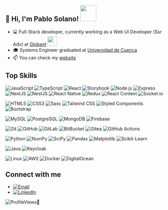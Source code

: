 <h2>👋 Hi, I'm Pablo Solano! <img src="https://media.giphy.com/media/OPzUY4cBAk5W9GOKrj/giphy.gif" width="50"> </h2>


- 💻 Full-Stack developer, currently working as a Web UI Developer (Ssr Adv) at <a href="https://www.globant.com/">Globant</a> <img src="https://media.giphy.com/media/cIn5fTcjnKhStIeAef/giphy.gif" width="30">
- 🎓 Systems Engineer graduated at <a href="https://www.ucuenca.edu.ec/">Universidad de Cuenca</a>
- 📫 You can check my [website](https://pablosolanoc.github.io/)


<h2>Top Skills</h2>

![JavaScript](https://img.shields.io/badge/JavaScript-F7DF1E?style=flat-square&logo=javascript&logoColor=black)
![TypeScript](https://img.shields.io/badge/TypeScript-3178C6?style=flat-square&logo=typescript&logoColor=white)
![React](https://img.shields.io/badge/React-61DAFB?style=flat-square&logo=react&logoColor=black)
![Storybook](https://img.shields.io/badge/Storybook-FF4785?style=flat-square&logo=storybook&logoColor=white)
![Node.js](https://img.shields.io/badge/Node.js-339933?style=flat-square&logo=nodedotjs&logoColor=white)
![Express](https://img.shields.io/badge/Express-000000?style=flat-square&logo=express&logoColor=white)
![NextJS](https://img.shields.io/badge/NextJS-000000?style=flat-square&logo=nextdotjs&logoColor=white)
![NestJS](https://img.shields.io/badge/NestJS-E0234E?style=flat-square&logo=nestjs&logoColor=white)
![React Native](https://img.shields.io/badge/React%20Native-61DAFB?style=flat-square&logo=react&logoColor=black)
![Redux](https://img.shields.io/badge/Redux-764ABC?style=flat-square&logo=redux&logoColor=white)
![React Context](https://img.shields.io/badge/React%20Context-61DAFB?style=flat-square&logo=react&logoColor=black)
![Socket.io](https://img.shields.io/badge/Socket.io-010101?style=flat-square&logo=socketdotio&logoColor=white)

![HTML5](https://img.shields.io/badge/HTML5-E34F26?style=flat-square&logo=html5&logoColor=white)
![CSS3](https://img.shields.io/badge/CSS3-1572B6?style=flat-square&logo=css3&logoColor=white)
![Sass](https://img.shields.io/badge/Sass-CC6699?style=flat-square&logo=sass&logoColor=white)
![Tailwind CSS](https://img.shields.io/badge/Tailwind%20CSS-38B2AC?style=flat-square&logo=tailwind-css&logoColor=white)
![Styled Components](https://img.shields.io/badge/Styled--Components-DB7093?style=flat-square&logo=styled-components&logoColor=white)
![Bootstrap](https://img.shields.io/badge/Bootstrap-7952B3?style=flat-square&logo=bootstrap&logoColor=white)

![MySQL](https://img.shields.io/badge/MySQL-4479A1?style=flat-square&logo=mysql&logoColor=white)
![PostgreSQL](https://img.shields.io/badge/PostgreSQL-4169E1?style=flat-square&logo=postgresql&logoColor=white)
![MongoDB](https://img.shields.io/badge/MongoDB-47A248?style=flat-square&logo=mongodb&logoColor=white)
![Firebase](https://img.shields.io/badge/Firebase-FFCA28?style=flat-square&logo=firebase&logoColor=black)

![Git](https://img.shields.io/badge/Git-F05032?style=flat-square&logo=git&logoColor=white)
![GitHub](https://img.shields.io/badge/GitHub-181717?style=flat-square&logo=github&logoColor=white)
![GitLab](https://img.shields.io/badge/GitLab-FC6D26?style=flat-square&logo=gitlab&logoColor=white)
![BitBucket](https://img.shields.io/badge/BitBucket-0052CC?style=flat-square&logo=bitbucket&logoColor=white)
![Gitea](https://img.shields.io/badge/Gitea-609926?style=flat-square&logo=gitea&logoColor=white)
![GitHub Actions](https://img.shields.io/badge/GitHub%20Actions-2088FF?style=flat-square&logo=github-actions&logoColor=white)

![Python](https://img.shields.io/badge/Python-3776AB?style=flat-square&logo=python&logoColor=white)
![NumPy](https://img.shields.io/badge/NumPy-013243?style=flat-square&logo=numpy&logoColor=white)
![SciPy](https://img.shields.io/badge/SciPy-8CAAE6?style=flat-square&logo=scipy&logoColor=white)
![Pandas](https://img.shields.io/badge/Pandas-150458?style=flat-square&logo=pandas&logoColor=white)
![Matplotlib](https://img.shields.io/badge/Matplotlib-13BA9E?style=flat-square&logo=python&logoColor=white)
![Scikit-Learn](https://img.shields.io/badge/Scikit--Learn-F7931E?style=flat-square&logo=scikit-learn&logoColor=white)

![Java](https://img.shields.io/badge/Java-007396?style=flat-square&logo=java&logoColor=white)
![Keycloak](https://img.shields.io/badge/Keycloak-007396?style=flat-square&logo=keycloak&logoColor=white)

![Linux](https://img.shields.io/badge/Linux-FCC624?style=flat-square&logo=linux&logoColor=black)
![AWS](https://img.shields.io/badge/AWS-232F3E?style=flat-square&logo=amazonaws&logoColor=white)
![Docker](https://img.shields.io/badge/Docker-2496ED?style=flat-square&logo=docker&logoColor=white)
![DigitalOcean](https://img.shields.io/badge/DigitalOcean-0080FF?style=flat-square&logo=digitalocean&logoColor=white)

<h2>Connect with me</h2>

- [![Email](https://img.shields.io/badge/Gmail-D14836?style=flat-square&logo=gmail&logoColor=white)](mailto:pablosolano61098@gmail.com)
- [![LinkedIn](https://img.shields.io/badge/LinkedIn-0077B5?style=flat-square&logo=linkedin&logoColor=white)](https://www.linkedin.com/in/pablo-solano-2bb968216/)





 
![ProfileViews](https://komarev.com/ghpvc/?username=pablosolanoc&label=Profile%20views&color=0e75b6&style=flat)👀

